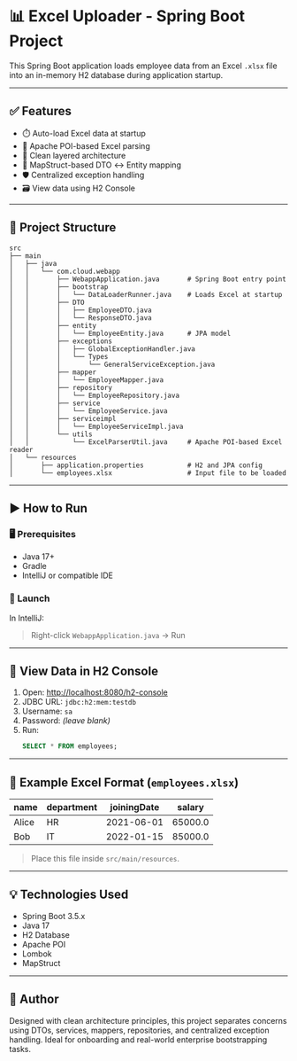 # 📊 Excel Uploader - Spring Boot Project

This Spring Boot application loads employee data from an Excel `.xlsx` file into an in-memory H2 database during application startup.

---

## ✅ Features

- ⏱️ Auto-load Excel data at startup
- 📄 Apache POI-based Excel parsing
- 🧠 Clean layered architecture
- 🎯 MapStruct-based DTO ↔ Entity mapping
- 🛡️ Centralized exception handling
- 🗃️ View data using H2 Console

---

## 🧱 Project Structure

```plaintext
src
├── main
│   ├── java
│   │   └── com.cloud.webapp
│   │       ├── WebappApplication.java       # Spring Boot entry point
│   │       ├── bootstrap
│   │       │   └── DataLoaderRunner.java    # Loads Excel at startup
│   │       ├── DTO
│   │       │   ├── EmployeeDTO.java
│   │       │   └── ResponseDTO.java
│   │       ├── entity
│   │       │   └── EmployeeEntity.java      # JPA model
│   │       ├── exceptions
│   │       │   ├── GlobalExceptionHandler.java
│   │       │   └── Types
│   │       │       └── GeneralServiceException.java
│   │       ├── mapper
│   │       │   └── EmployeeMapper.java
│   │       ├── repository
│   │       │   └── EmployeeRepository.java
│   │       ├── service
│   │       │   └── EmployeeService.java
│   │       ├── serviceimpl
│   │       │   └── EmployeeServiceImpl.java
│   │       └── utils
│   │           └── ExcelParserUtil.java     # Apache POI-based Excel reader
│   └── resources
│       ├── application.properties           # H2 and JPA config
│       └── employees.xlsx                   # Input file to be loaded
```

---

## ▶️ How to Run

### 🖥️ Prerequisites
- Java 17+
- Gradle
- IntelliJ or compatible IDE

### 🚀 Launch

In IntelliJ:
> Right-click `WebappApplication.java` → Run

---

## 🔎 View Data in H2 Console

1. Open: [http://localhost:8080/h2-console](http://localhost:8080/h2-console)
2. JDBC URL: `jdbc:h2:mem:testdb`
3. Username: `sa`
4. Password: *(leave blank)*
5. Run:
   ```sql
   SELECT * FROM employees;
   ```

---

## 📄 Example Excel Format (`employees.xlsx`)

| name   | department | joiningDate | salary  |
|--------|------------|-------------|---------|
| Alice  | HR         | 2021-06-01  | 65000.0 |
| Bob    | IT         | 2022-01-15  | 85000.0 |

> Place this file inside `src/main/resources`.

---

## 💡 Technologies Used

- Spring Boot 3.5.x
- Java 17
- H2 Database
- Apache POI
- Lombok
- MapStruct

---

## 🙋 Author

Designed with clean architecture principles, this project separates concerns using DTOs, services, mappers, repositories, and centralized exception handling. Ideal for onboarding and real-world enterprise bootstrapping tasks.
